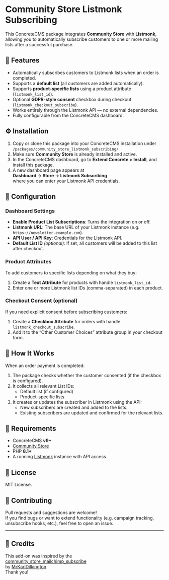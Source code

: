 # Community Store Listmonk Subscribing

This ConcreteCMS package integrates **Community Store** with **Listmonk**, allowing you to automatically subscribe customers to one or more mailing lists after a successful purchase.

## 🚀 Features

- Automatically subscribes customers to Listmonk lists when an order is completed.
- Supports a **default list** (all customers are added automatically).
- Supports **product-specific lists** using a product attribute (`listmonk_list_id`).
- Optional **GDPR-style consent** checkbox during checkout (`listmonk_checkout_subscribe`).
- Works entirely through the Listmonk API — no external dependencies.
- Fully configurable from the ConcreteCMS dashboard.

## ⚙️ Installation

1. Copy or clone this package into your ConcreteCMS installation under  
   `/packages/community_store_listmonk_subscribing/`
2. Make sure **Community Store** is already installed and active.
3. In the ConcreteCMS dashboard, go to **Extend Concrete > Install**, and install this package.
4. A new dashboard page appears at  
   **Dashboard → Store → Listmonk Subscribing**  
   where you can enter your Listmonk API credentials.

## 🧩 Configuration

### Dashboard Settings
- **Enable Product List Subscriptions**: Turns the integration on or off.
- **Listmonk URL**: The base URL of your Listmonk instance (e.g. `https://newsletter.example.com`).
- **API User / API Key**: Credentials for the Listmonk API.
- **Default List ID** *(optional)*: If set, all customers will be added to this list after checkout.

### Product Attributes
To add customers to specific lists depending on what they buy:
1. Create a **Text Attribute** for products with handle `listmonk_list_id`.
2. Enter one or more Listmonk list IDs (comma-separated) in each product.

### Checkout Consent (optional)
If you need explicit consent before subscribing customers:
1. Create a **Checkbox Attribute** for orders with handle `listmonk_checkout_subscribe`.
2. Add it to the “Other Customer Choices” attribute group in your checkout form.

## 🧠 How It Works

When an order payment is completed:
1. The package checks whether the customer consented (if the checkbox is configured).
2. It collects all relevant List IDs:
   - Default list (if configured)
   - Product-specific lists
3. It creates or updates the subscriber in Listmonk using the API:
   - New subscribers are created and added to the lists.
   - Existing subscribers are updated and confirmed for the relevant lists.

## 🧰 Requirements

- ConcreteCMS **v9+**
- [Community Store](https://github.com/concrete5-community-store/community_store)
- PHP **8.1+**
- A running [Listmonk](https://listmonk.app/) instance with API access

## 📝 License

MIT License.

## 🤝 Contributing

Pull requests and suggestions are welcome!  
If you find bugs or want to extend functionality (e.g. campaign tracking, unsubscribe hooks, etc.), feel free to open an issue.

---

## 🙏 Credits

This add-on was inspired by the  
[community_store_mailchimp_subscribe](https://github.com/concretecms-community-store/community_store_mailchimp_subscribing)  
by [MrKarlDilkington](https://github.com/MrKarlDilkington).  
Thank you!

